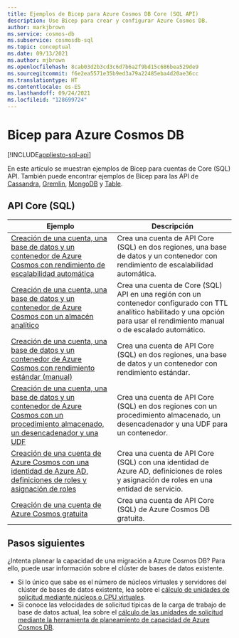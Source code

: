 ```yaml
---
title: Ejemplos de Bicep para Azure Cosmos DB Core (SQL API)
description: Use Bicep para crear y configurar Azure Cosmos DB.
author: markjbrown
ms.service: cosmos-db
ms.subservice: cosmosdb-sql
ms.topic: conceptual
ms.date: 09/13/2021
ms.author: mjbrown
ms.openlocfilehash: 8cab03d2b3cd3c6d7b6a2f9bd15c686bea529de9
ms.sourcegitcommit: f6e2ea5571e35b9ed3a79a22485eba4d20ae36cc
ms.translationtype: HT
ms.contentlocale: es-ES
ms.lasthandoff: 09/24/2021
ms.locfileid: "128699724"
---
```

# <a name="bicep-for-azure-cosmos-db"></a>Bicep para Azure Cosmos DB

[!INCLUDE[appliesto-sql-api](../includes/appliesto-sql-api.md)]

En este artículo se muestran ejemplos de Bicep para cuentas de Core (SQL) API. También puede encontrar ejemplos de Bicep para las API de [Cassandra](../cassandra/manage-with-bicep.md), [Gremlin](../graph/manage-with-bicep.md), [MongoDB](../mongodb/manage-with-bicep.md) y [Table](../table/manage-with-bicep.md).

## <a name="core-sql-api"></a>API Core (SQL)

|**Ejemplo**|**Descripción**|
|---|---|
|[Creación de una cuenta, una base de datos y un contenedor de Azure Cosmos con rendimiento de escalabilidad automática](manage-with-bicep.md#create-autoscale) | Crea una cuenta de API Core (SQL) en dos regiones, una base de datos y un contenedor con rendimiento de escalabilidad automática. |
|[Creación de una cuenta, una base de datos y un contenedor de Azure Cosmos con un almacén analítico](manage-with-bicep.md#create-analytical-store) | Crea una cuenta de Core (SQL) API en una región con un contenedor configurado con TTL analítico habilitado y una opción para usar el rendimiento manual o de escalado automático. |
|[Creación de una cuenta, una base de datos y un contenedor de Azure Cosmos con rendimiento estándar (manual)](manage-with-bicep.md#create-manual) | Crea una cuenta de API Core (SQL) en dos regiones, una base de datos y un contenedor con rendimiento estándar. |
|[Creación de una cuenta, una base de datos y un contenedor de Azure Cosmos con un procedimiento almacenado, un desencadenador y una UDF](manage-with-bicep.md#create-sproc) | Crea una cuenta de API Core (SQL) en dos regiones con un procedimiento almacenado, un desencadenador y una UDF para un contenedor. |
|[Creación de una cuenta de Azure Cosmos con una identidad de Azure AD, definiciones de roles y asignación de roles](manage-with-bicep.md#create-rbac) | Crea una cuenta de API Core (SQL) con una identidad de Azure AD, definiciones de roles y asignación de roles en una entidad de servicio. |
|[Creación de una cuenta de Azure Cosmos gratuita](manage-with-bicep.md#free-tier) |  Crea una cuenta de API Core (SQL) de Azure Cosmos DB gratuita. |

## <a name="next-steps"></a>Pasos siguientes

¿Intenta planear la capacidad de una migración a Azure Cosmos DB? Para ello, puede usar información sobre el clúster de bases de datos existente.

* Si lo único que sabe es el número de núcleos virtuales y servidores del clúster de bases de datos existente, lea sobre el [cálculo de unidades de solicitud mediante núcleos o CPU virtuales](../convert-vcore-to-request-unit.md).
* Si conoce las velocidades de solicitud típicas de la carga de trabajo de base de datos actual, lea sobre el [cálculo de las unidades de solicitud mediante la herramienta de planeamiento de capacidad de Azure Cosmos DB](estimate-ru-with-capacity-planner.md).
